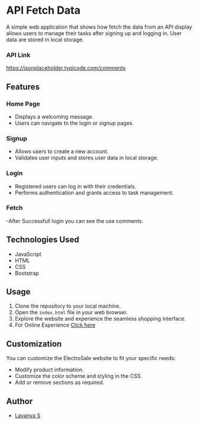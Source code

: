 # API Fetch Data

A simple web application that shows how fetch the data from an API display allows users to manage their tasks after signing up and logging in. User data are stored in local storage.
### API Link
https://jsonplaceholder.typicode.com/comments
## Features

### Home Page
- Displays a welcoming message.
- Users can navigate to the login or signup pages.

### Signup
- Allows users to create a new account.
- Validates user inputs and stores user data in local storage.

### Login
- Registered users can log in with their credentials.
- Performs authentication and grants access to task management.

### Fetch
-After Successfull login you can see the use comments.


## Technologies Used
- JavaScript
- HTML
- CSS
- Bootstrap
  
## Usage

1. Clone the repository to your local machine.
2. Open the `index.html` file in your web browser.
3. Explore the website and experience the seamless shopping interface.
4. For Online Experience <a href="https://frontend-js.netlify.app/apifetchdata/">Click here </a>

## Customization

You can customize the ElectroSale website to fit your specific needs:

- Modify product information.
- Customize the color scheme and styling in the CSS.
- Add or remove sections as required.

## Author

- [Lavanya S](https://github.com/Lavanya-Sathya)
  

